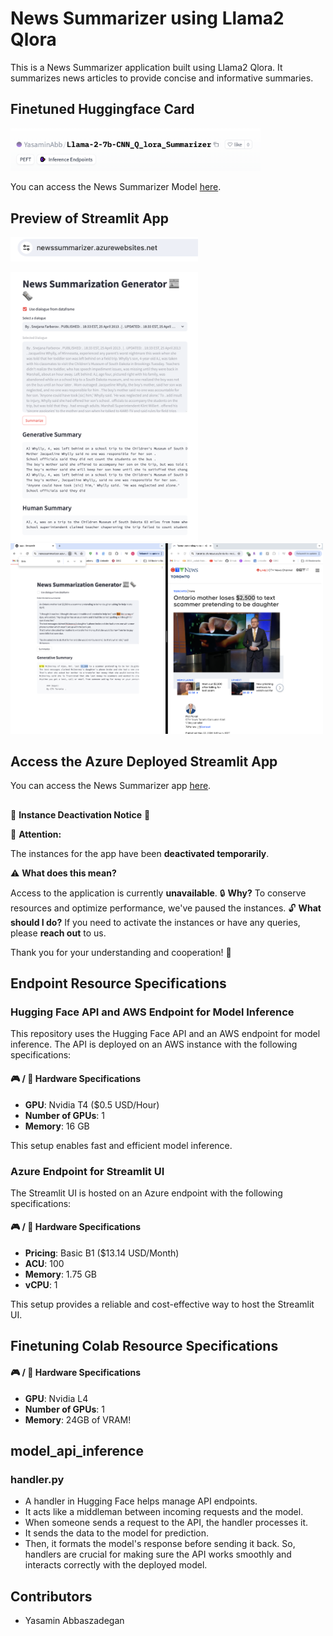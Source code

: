 # News Summarizer using Llama2 Qlora

This is a News Summarizer application built using Llama2 Qlora. It summarizes news articles to provide concise and informative summaries.

## Finetuned Huggingface Card


<img src="images/huggingface_card.png" width="400" />

You can access the News Summarizer Model [here](https://huggingface.co/YasaminAbb/Llama-2-7b-CNN_Q_lora_Summarizer/tree/main).

## Preview of Streamlit App

<img src="images/url_address.png" width="300" />
<p float="left">
  <img src="images/news_app_snap1.png" width="300" />
  <img src="images/news_app_snap2.png" width="500" /> 
</p>



## Access the Azure Deployed Streamlit App

You can access the News Summarizer app [here](https://newssummarizer.azurewebsites.net/).
## 
🚨 **Instance Deactivation Notice** 🚨

🔴 **Attention:** 

The instances for the app have been **deactivated temporarily**. 

⚠️ **What does this mean?** 

Access to the application is currently **unavailable**. 
🔒 **Why?**
To conserve resources and optimize performance, we've paused the instances. 
🔓 **What should I do?**
If you need to activate the instances or have any queries, please **reach out** to us. 

Thank you for your understanding and cooperation! 🙏

## Endpoint Resource Specifications

### Hugging Face API and AWS Endpoint for Model Inference

This repository uses the Hugging Face API and an AWS endpoint for model inference. The API is deployed on an AWS instance with the following specifications:

####  🎮 / 🧠  Hardware Specifications

* **GPU**: Nvidia T4 ($0.5 USD/Hour)
* **Number of GPUs**: 1 
* **Memory**: 16 GB

This setup enables fast and efficient model inference.

###  Azure Endpoint for Streamlit UI

The Streamlit UI is hosted on an Azure endpoint with the following specifications:

#### 🎮 / 🧠  Hardware Specifications

* **Pricing**: Basic B1 ($13.14 USD/Month)
* **ACU**: 100
* **Memory**: 1.75 GB
* **vCPU**: 1

This setup provides a reliable and cost-effective way to host the Streamlit UI.

## Finetuning Colab Resource Specifications
#### 🎮 / 🧠  Hardware Specifications
* **GPU**: Nvidia L4
* **Number of GPUs**: 1
* **Memory**: 24GB of VRAM!

## model_api_inference
### handler.py

- A handler in Hugging Face helps manage API endpoints.
- It acts like a middleman between incoming requests and the model.
- When someone sends a request to the API, the handler processes it.
- It sends the data to the model for prediction.
- Then, it formats the model's response before sending it back.
So, handlers are crucial for making sure the API works smoothly and interacts correctly with the deployed model.



## Contributors

- Yasamin Abbaszadegan
